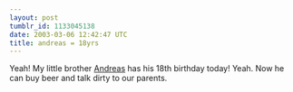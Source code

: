 ```yaml
---
layout: post
tumblr_id: 1133045138
date: 2003-03-06 12:42:47 UTC
title: andreas = 18yrs
---
```


Yeah! My little brother <a href="http://flajm.com/sub/andreas/" target="_blank">Andreas</a> has his 18th birthday today! Yeah. Now he can buy beer and talk dirty to our parents.
